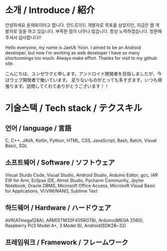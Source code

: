 소개 / Introduce / 紹介
========================
안녕하세요 윤재욱이라고 합니다. 안드로이드 개발자로 목표를 삼았지만, 지금은 웹 개발자로 일을 하고 있습니다.
부족한 점이 너무나 많습니다. 항상 노력하겠습니다. 방문해주셔서 감사합니다!!

Hello everyone, my name is JaeUk Yoon. I aimed to be an Android developer, but now I'm working as web developer
I have so many shortcomings too much. Always make effort. Thanks for visit to my github site.

こんにちは、ユンゼウクと申します。アンドロイド開発者を目指しましたが、今はウェブ開発者で働いています。
足りないものがとっても多すぎます。いつも頑張ります。訪問してくれてありがとうございます！！

기술스택 / Tech stack / テクスキル
===================================
언어 / language / 言語
-----------------------
C, C++, JAVA, Kotlin, Python, HTML, CSS, JavaScript, Bash, Batch, Visual Basic, SQL

소프트웨어 / Software / ソフトウェア
-------------------------------------
Visual Stuido Code, Visual Studio, Android Studio, Arduino Editor, gcc, IAR EW for Arm, Eclipse IDE, Atmel Studio,
Pycharm Community, Jpyter Notebook, Oracle DBMS, Microsoft Office Access, Microsoft Visual Basic for Applications,
VI/VIM/NANO, Sublime Text

하드웨어 / Hardware / ハードウェア
----------------------------------
AVR(ATmega128A), ARM(STM32F405RGT6), Arduino(MEGA 2560), Raspberry Pi(3 Model A+, 3 Model B), Android(SDK28~32)

프레임워크 / Framework / フレームワーク
----------------------------------------


<!---
sso9409/sso9409 is a ✨ special ✨ repository because its `README.md` (this file) appears on your GitHub profile.
You can click the Preview link to take a look at your changes.
--->
